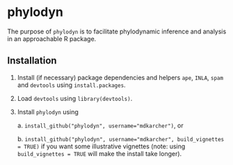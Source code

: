 phylodyn
========

The purpose of `phylodyn` is to facilitate phylodynamic inference and analysis in an approachable R package.

## Installation

1. Install (if necessary) package dependencies and helpers `ape`, `INLA`, `spam` and `devtools` using `install.packages`.

2. Load `devtools` using `library(devtools)`.

3. Install `phylodyn` using 

    a. `install_github("phylodyn", username="mdkarcher")`, or

    b. `install_github("phylodyn", username="mdkarcher", build_vignettes = TRUE)` if you want some illustrative vignettes (note: using `build_vignettes = TRUE` will make the install take longer).
